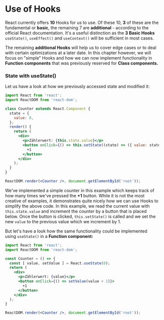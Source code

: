 # Use of Hooks

React currently offers **10** Hooks for us to use. Of these 10, **3** of these are the fundamental or **basic**, the remaining 7 are **additional**  - according to the official React documentation. It's a useful distinction as the **3 Basic Hooks** `useState()`, `useEffect()` and `useContext()` will be sufficient in most cases.

The remaining **additional Hooks** will help us to cover edge cases or to deal with certain optimizations at a later date. In this chapter however, we will focus on "simple" Hooks and how we can now implement functionality in **Function** **components** that was previously reserved for **Class components.**

### **State with useState\(\)**

Let us have a look at how we previously accessed state and modified it:

```jsx
import React from 'react';
import ReactDOM from 'react-dom';

class Counter extends React.Component {
  state = {
    value: 0,
  };
  render() {
    return (
      <div>
        <p>Zählerwert: {this.state.value}</p>
        <button onClick={() => this.setState((state) => ({ value: state.value + 1 }))}>
          +1
        </button>
      </div>
    );
  }
}

ReactDOM.render(<Counter />, document.getElementById('root'));
```

We've implemented a simple counter in this example which keeps track of how many times we've pressed the **+1** button. While it is not the most creative of examples, it demonstrates quite nicely how we can use Hooks to simplify the above code. In this example, we read the current value with `this.state.value` and increment the counter by a button that is placed below. Once the button is clicked, `this.setState()` is called and we set the new `value` to the previous value which we increment by 1.

But let's have a look how the same functionality could be implemented using `useState()` in a **Function component:**

```jsx
import React from 'react';
import ReactDOM from 'react-dom';

const Counter = () => {
  const [ value, setValue ] = React.useState(0);
  return (
    <div>
      <p>Zählerwert: {value}</p>
      <button onClick={() => setValue(value + 1)}>
        +1
      </button>
    </div>
  );
}

ReactDOM.render(<Counter />, document.getElementById('root'));
```



